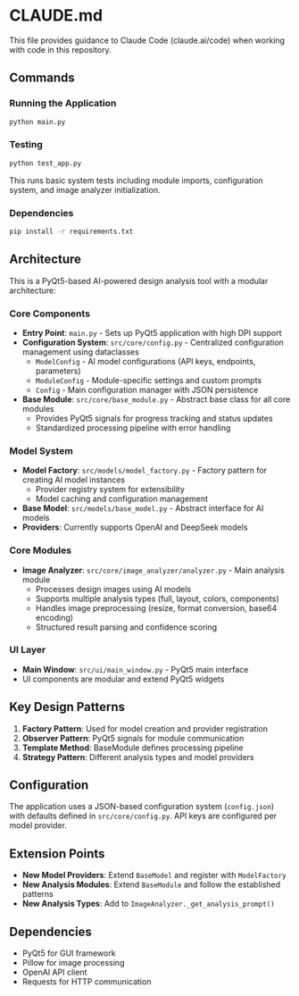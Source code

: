 # CLAUDE.md

This file provides guidance to Claude Code (claude.ai/code) when working with code in this repository.

## Commands

### Running the Application
```bash
python main.py
```

### Testing
```bash
python test_app.py
```
This runs basic system tests including module imports, configuration system, and image analyzer initialization.

### Dependencies
```bash
pip install -r requirements.txt
```

## Architecture

This is a PyQt5-based AI-powered design analysis tool with a modular architecture:

### Core Components

- **Entry Point**: `main.py` - Sets up PyQt5 application with high DPI support
- **Configuration System**: `src/core/config.py` - Centralized configuration management using dataclasses
  - `ModelConfig` - AI model configurations (API keys, endpoints, parameters)
  - `ModuleConfig` - Module-specific settings and custom prompts
  - `Config` - Main configuration manager with JSON persistence
- **Base Module**: `src/core/base_module.py` - Abstract base class for all core modules
  - Provides PyQt5 signals for progress tracking and status updates
  - Standardized processing pipeline with error handling

### Model System

- **Model Factory**: `src/models/model_factory.py` - Factory pattern for creating AI model instances
  - Provider registry system for extensibility
  - Model caching and configuration management
- **Base Model**: `src/models/base_model.py` - Abstract interface for AI models
- **Providers**: Currently supports OpenAI and DeepSeek models

### Core Modules

- **Image Analyzer**: `src/core/image_analyzer/analyzer.py` - Main analysis module
  - Processes design images using AI models
  - Supports multiple analysis types (full, layout, colors, components)
  - Handles image preprocessing (resize, format conversion, base64 encoding)
  - Structured result parsing and confidence scoring

### UI Layer

- **Main Window**: `src/ui/main_window.py` - PyQt5 main interface
- UI components are modular and extend PyQt5 widgets

## Key Design Patterns

1. **Factory Pattern**: Used for model creation and provider registration
2. **Observer Pattern**: PyQt5 signals for module communication
3. **Template Method**: BaseModule defines processing pipeline
4. **Strategy Pattern**: Different analysis types and model providers

## Configuration

The application uses a JSON-based configuration system (`config.json`) with defaults defined in `src/core/config.py`. API keys are configured per model provider.

## Extension Points

- **New Model Providers**: Extend `BaseModel` and register with `ModelFactory`
- **New Analysis Modules**: Extend `BaseModule` and follow the established patterns
- **New Analysis Types**: Add to `ImageAnalyzer._get_analysis_prompt()`

## Dependencies

- PyQt5 for GUI framework
- Pillow for image processing
- OpenAI API client
- Requests for HTTP communication